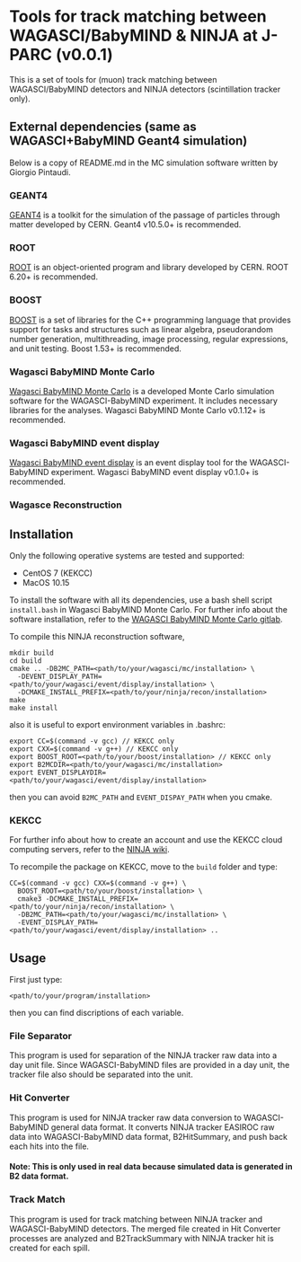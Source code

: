 # Tools for track matching between WAGASCI/BabyMIND & NINJA at J-PARC (v0.0.1)

This is a set of tools for (muon) track matching between WAGASCI/BabyMIND detectors
and NINJA detectors (scintillation tracker only).

## External dependencies (same as WAGASCI+BabyMIND Geant4 simulation)

Below is a copy of README.md in the MC simulation software written by Giorgio Pintaudi.

### GEANT4

[GEANT4](http://heant4.cern/ch/) is a toolkit for the simulation of
the passage of particles through matter developed by CERN.
Geant4 v10.5.0+ is recommended.

### ROOT

[ROOT](https://root.cern.ch/) is an object-oriented program and
library developed by CERN. ROOT 6.20+ is recommended.

### BOOST

[BOOST](https://www.boost.org/) is a set of libraries for the C++
programming language that provides support for tasks and structures
such as linear algebra, pseudorandom number generation,
multithreading, image processing, regular expressions, and unit
testing. Boost 1.53+ is recommended.

### Wagasci BabyMIND Monte Carlo
[Wagasci BabyMIND Monte Carlo](https://git.t2k.org/wagasci_babymind/wagasci-babymind-monte-carlo) is a developed Monte Carlo simulation software for the WAGASCI-BabyMIND experiment.
It includes necessary libraries for the analyses.
Wagasci BabyMIND Monte Carlo v0.1.12+ is recommended.

### Wagasci BabyMIND event display
[Wagasci BabyMIND event display](https://git.t2k.org/wagasci_babymind/wagasci-babymind-event-display) is an event display tool for the WAGASCI-BabyMIND experiment.
Wagasci BabyMIND event display v0.1.0+ is recommended.

### Wagasce Reconstruction

## Installation

Only the following operative systems are tested and supported:
 - CentOS 7 (KEKCC)
 - MacOS 10.15

To install the software with all its dependencies, use a bash shell script `install.bash` in Wagasci BabyMIND Monte Carlo.
For further info about the software installation, refer to the [WAGASCI BabyMIND Monte Carlo gitlab](https://git.t2k.org/wagasci_babymind/wagasci-babymind-monte-carlo).

To compile this NINJA reconstruction software,
```shell script
mkdir build
cd build
cmake .. -DB2MC_PATH=<path/to/your/wagasci/mc/installation> \
  -DEVENT_DISPLAY_PATH=<path/to/your/wagasci/event/display/installation> \
  -DCMAKE_INSTALL_PREFIX=<path/to/your/ninja/recon/installation>
make
make install
```
also it is useful to export environment variables in .bashrc:
```shell script
export CC=$(command -v gcc) // KEKCC only
export CXX=$(command -v g++) // KEKCC only
export BOOST_ROOT=<path/to/your/boost/installation> // KEKCC only
export B2MCDIR=<path/to/your/wagasci/mc/installation>
export EVENT_DISPLAYDIR=<path/to/your/wagasci/event/display/installation>
```
then you can avoid `B2MC_PATH` and `EVENT_DISPAY_PATH` when you cmake.

### KEKCC

For further info about how to create an account and use the KEKCC
cloud computing servers, refer to the [NINJA
wiki](https://www-he.scphys.kyoto-u.ac.jp/research/Neutrino/ninja/dokuwiki/doku.php?id=software:howto:kekcc).

To recompile the package on KEKCC, move to the `build` folder and type:
```shell script
CC=$(command -v gcc) CXX=$(command -v g++) \
  BOOST_ROOT=<path/to/your/boost/installation> \
  cmake3 -DCMAKE_INSTALL_PREFIX=<path/to/your/ninja/recon/installation> \
  -DB2MC_PATH=<path/to/your/wagasci/mc/installation> \
  -EVENT_DISPLAY_PATH=<path/to/your/wagasci/event/display/installation> ..
```

## Usage

First just type:
```shell script
<path/to/your/program/installation>
```
then you can find discriptions of each variable.

### File Separator

This program is used for separation of the NINJA tracker raw data into a day unit file.
Since WAGASCI-BabyMIND files are provided in a day unit, the tracker file also should be
separated into the unit.

### Hit Converter

This program is used for NINJA tracker raw data conversion to WAGASCI-BabyMIND general data format.
It converts NINJA tracker EASIROC raw data into WAGASCI-BabyMIND data format, B2HitSummary, and
push back each hits into the file.

#### Note: This is only used in real data because simulated data is generated in B2 data format.

### Track Match

This program is used for track matching between NINJA tracker and WAGASCI-BabyMIND detectors.
The merged file created in Hit Converter processes are analyzed and B2TrackSummary with NINJA
tracker hit is created for each spill.